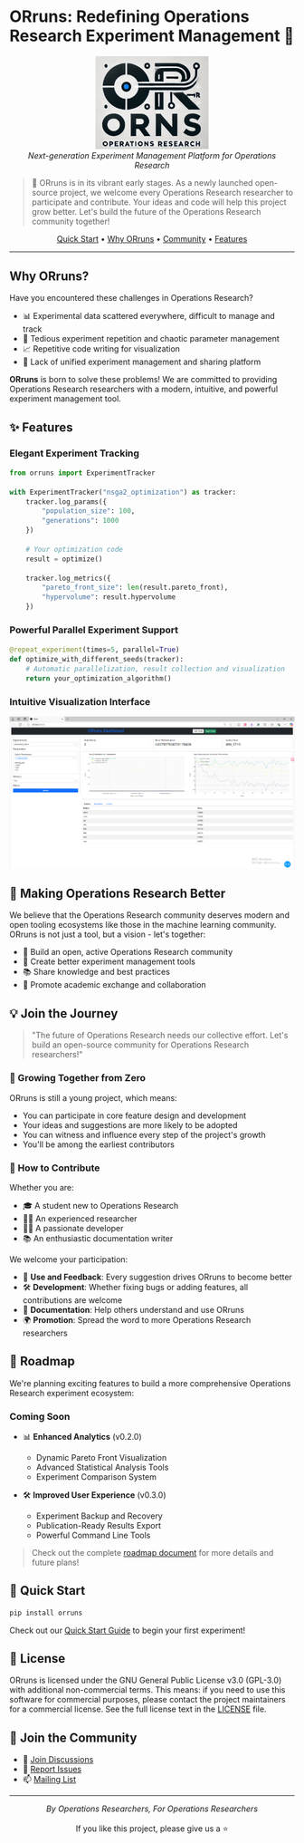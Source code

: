 # ORruns: Redefining Operations Research Experiment Management 🚀

<p align="center">
  <img src="orruns/assets/logo.png" alt="ORruns Logo" width="200"/>
  <br>
  <em>Next-generation Experiment Management Platform for Operations Research</em>
</p>

> 🌱 ORruns is in its vibrant early stages. As a newly launched open-source project, we welcome every Operations Research researcher to participate and contribute. Your ideas and code will help this project grow better. Let's build the future of the Operations Research community together!

<p align="center">
  <a href="#quick-start">Quick Start</a> •
  <a href="#why-orruns">Why ORruns</a> •
  <a href="#community">Community</a> •
  <a href="#features">Features</a>
</p>

---

## Why ORruns?

Have you encountered these challenges in Operations Research?

- 📊 Experimental data scattered everywhere, difficult to manage and track
- 🔄 Tedious experiment repetition and chaotic parameter management
- 📈 Repetitive code writing for visualization
- 🤝 Lack of unified experiment management and sharing platform

**ORruns** is born to solve these problems! We are committed to providing Operations Research researchers with a modern, intuitive, and powerful experiment management tool.

## ✨ Features

### Elegant Experiment Tracking
```python
from orruns import ExperimentTracker

with ExperimentTracker("nsga2_optimization") as tracker:
    tracker.log_params({
        "population_size": 100,
        "generations": 1000
    })
    
    # Your optimization code
    result = optimize()
    
    tracker.log_metrics({
        "pareto_front_size": len(result.pareto_front),
        "hypervolume": result.hypervolume
    })
```

### Powerful Parallel Experiment Support
```python
@repeat_experiment(times=5, parallel=True)
def optimize_with_different_seeds(tracker):
    # Automatic parallelization, result collection and visualization
    return your_optimization_algorithm()
```

### Intuitive Visualization Interface
<p align="center">
  <img src="orruns/assets/web.png" alt="Dashboard Screenshot" width="600"/>
</p>

## 🚀 Making Operations Research Better

We believe that the Operations Research community deserves modern and open tooling ecosystems like those in the machine learning community. ORruns is not just a tool, but a vision - let's together:

- 🌟 Build an open, active Operations Research community
- 🔧 Create better experiment management tools
- 📚 Share knowledge and best practices
- 🤝 Promote academic exchange and collaboration

## 💡 Join the Journey

> "The future of Operations Research needs our collective effort. Let's build an open-source community for Operations Research researchers!"

### 🌱 Growing Together from Zero

ORruns is still a young project, which means:
- You can participate in core feature design and development
- Your ideas and suggestions are more likely to be adopted
- You can witness and influence every step of the project's growth
- You'll be among the earliest contributors

### 💪 How to Contribute

Whether you are:
- 🎓 A student new to Operations Research
- 👨‍🔬 An experienced researcher
- 👩‍💻 A passionate developer
- 📚 An enthusiastic documentation writer

We welcome your participation:

- 🎯 **Use and Feedback**: Every suggestion drives ORruns to become better
- 🛠️ **Development**: Whether fixing bugs or adding features, all contributions are welcome
- 📝 **Documentation**: Help others understand and use ORruns
- 🌍 **Promotion**: Spread the word to more Operations Research researchers

## 🎯 Roadmap

We're planning exciting features to build a more comprehensive Operations Research experiment ecosystem:

### Coming Soon
- 📊 **Enhanced Analytics** (v0.2.0)
  - Dynamic Pareto Front Visualization
  - Advanced Statistical Analysis Tools
  - Experiment Comparison System

- 🛠️ **Improved User Experience** (v0.3.0)
  - Experiment Backup and Recovery
  - Publication-Ready Results Export
  - Powerful Command Line Tools

> Check out the complete [roadmap document](ROADMAP.md) for more details and future plans!

## 🚀 Quick Start

```bash
pip install orruns
```

Check out our [Quick Start Guide](docs/quickstart.md) to begin your first experiment!

## 📄 License

ORruns is licensed under the GNU General Public License v3.0 (GPL-3.0) with additional non-commercial terms. This means: if you need to use this software for commercial purposes, please contact the project maintainers for a commercial license.
See the full license text in the [LICENSE](LICENSE) file.

## 🌟 Join the Community

- 💬 [Join Discussions](https://github.com/lengff123/ORruns/discussions)
- 🐛 [Report Issues](https://github.com/lengff123/ORruns/issues)
- 📫 [Mailing List](mailto:your-email@example.com)

---

<p align="center">
  <em>By Operations Researchers, For Operations Researchers</em>
  <br>
  <br>
  If you like this project, please give us a ⭐️
</p>